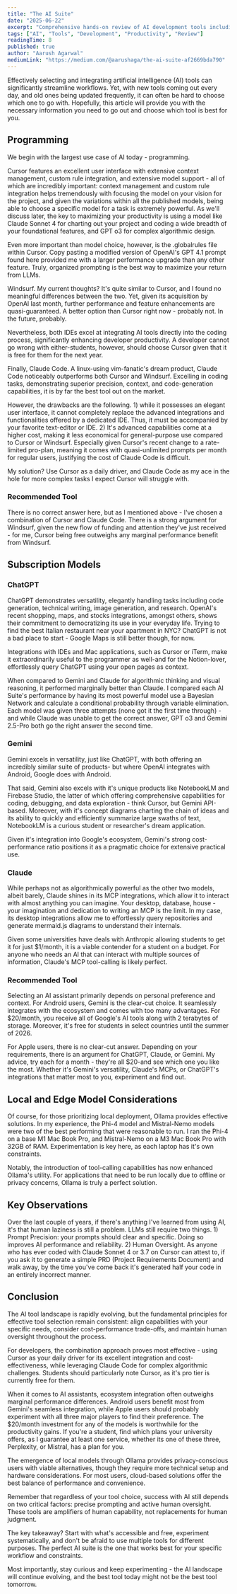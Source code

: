 ```yaml
---
title: "The AI Suite"
date: "2025-06-22"
excerpt: "Comprehensive hands-on review of AI development tools including Cursor, Windsurf, Claude Code, ChatGPT, and Gemini with practical recommendations for different use cases."
tags: ["AI", "Tools", "Development", "Productivity", "Review"]
readingTime: 8
published: true
author: "Aarush Agarwal"
mediumLink: "https://medium.com/@aarushaga/the-ai-suite-af2669bda790"
---
```


Effectively selecting and integrating artificial intelligence (AI) tools can significantly streamline workflows. Yet, with new tools coming out every day, and old ones being updated frequently, it can often be hard to choose which one to go with. Hopefully, this article will provide you with the necessary information you need to go out and choose which tool is best for you.

## Programming

We begin with the largest use case of AI today - programming. 

Cursor features an excellent user interface with extensive context management, custom rule integration, and extensive model support - all of which are incredibly important: context management and custom rule integration helps tremendously with focusing the model on your vision for the project, and given the variations within all the published models, being able to choose a specific model for a task is extremely powerful. As we'll discuss later, the key to maximizing your productivity is using a model like Claude Sonnet 4 for charting out your project and coding a wide breadth of your foundational features, and GPT o3 for complex algorithmic design. 

Even more important than model choice, however, is the .globalrules file within Cursor. Copy pasting a modified version of OpenAI's GPT 4.1 prompt found here provided me with a larger performance upgrade than any other feature. Truly, organized prompting is the best way to maximize your return from LLMs.

Windsurf. My current thoughts? It's quite similar to Cursor, and I found no meaningful differences between the two. Yet, given its acquisition by OpenAI last month, further performance and feature enhancements are quasi-guaranteed. A better option than Cursor right now - probably not. In the future, probably.

Nevertheless, both IDEs excel at integrating AI tools directly into the coding process, significantly enhancing developer productivity. A developer cannot go wrong with either-students, however, should choose Cursor given that it is free for them for the next year.

Finally, Claude Code. A linux-using vim-fanatic's dream product, Claude Code noticeably outperforms both Cursor and Windsurf. Excelling in coding tasks, demonstrating superior precision, context, and code-generation capabilities, it is by far the best tool out on the market. 

However, the drawbacks are the following. 1) while it possesses an elegant user interface, it cannot completely replace the advanced integrations and functionalities offered by a dedicated IDE. Thus, it must be accompanied by your favorite text-editor or IDE. 2) It's advanced capabilities come at a higher cost, making it less economical for general-purpose use compared to Cursor or Windsurf. Especially given Cursor's recent change to a rate-limited pro-plan, meaning it comes with quasi-unlimited prompts per month for regular users, justifying the cost of Claude Code is difficult.

My solution? Use Cursor as a daily driver, and Claude Code as my ace in the hole for more complex tasks I expect Cursor will struggle with.

### Recommended Tool

There is no correct answer here, but as I mentioned above - I've chosen a combination of Cursor and Claude Code. There is a strong argument for Windsurf, given the new flow of funding and attention they've just received - for me, Cursor being free outweighs any marginal performance benefit from Windsurf.

## Subscription Models

### ChatGPT

ChatGPT demonstrates versatility, elegantly handling tasks including code generation, technical writing, image generation, and research. OpenAI's recent shopping, maps, and stocks integrations, amongst others, shows their commitment to democratizing its use in your everyday life. Trying to find the best Italian restaurant near your apartment in NYC? ChatGPT is not a bad place to start - Google Maps is still better though, for now.

Integrations with IDEs and Mac applications, such as Cursor or iTerm, make it extraordinarily useful to the programmer as well-and for the Notion-lover, effortlessly query ChatGPT using your open pages as context.

When compared to Gemini and Claude for algorithmic thinking and visual reasoning, it performed marginally better than Claude. I compared each AI Suite's performance by having its most powerful model use a Bayesian Network and calculate a conditional probability through variable elimination. Each model was given three attempts (none got it the first time through) - and while Claude was unable to get the correct answer, GPT o3 and Gemini 2.5-Pro both go the right answer the second time.

### Gemini

Gemini excels in versatility, just like ChatGPT, with both offering an incredibly similar suite of products- but where OpenAI integrates with Android, Google does with Android. 

That said, Gemini also excels with it's unique products like NotebookLM and Firebase Studio, the latter of which offering comprehensive capabilities for coding, debugging, and data exploration - think Cursor, but Gemini API-based. Moreover, with it's concept diagrams charting the chain of ideas and its ability to quickly and efficiently summarize large swaths of text, NotebookLM is a curious student or researcher's dream application. 

Given it's integration into Google's ecosystem, Gemini's strong cost-performance ratio positions it as a pragmatic choice for extensive practical use.

### Claude

While perhaps not as algorithmically powerful as the other two models, albeit barely, Claude shines in its MCP integrations, which allow it to interact with almost anything you can imagine. Your desktop, database, house - your imagination and dedication to writing an MCP is the limit. In my case, its desktop integrations allow me to effortlessly query repositories and generate mermaid.js diagrams to understand their internals. 

Given some universities have deals with Anthropic allowing students to get it for just $1/month, it is a viable contender for a student on a budget. For anyone who needs an AI that can interact with multiple sources of information, Claude's MCP tool-calling is likely perfect.

### Recommended Tool

Selecting an AI assistant primarily depends on personal preference and context. For Android users, Gemini is the clear-cut choice. It seamlessly integrates with the ecosystem and comes with too many advantages. For $20/month, you receive all of Google's AI tools along with 2 terabytes of storage. Moreover, it's free for students in select countries until the summer of 2026. 

For Apple users, there is no clear-cut answer. Depending on your requirements, there is an argument for ChatGPT, Claude, or Gemini. My advice, try each for a month - they're all $20-and see which one you like the most. Whether it's Gemini's versatility, Claude's MCPs, or ChatGPT's integrations that matter most to you, experiment and find out.

## Local and Edge Model Considerations

Of course, for those prioritizing local deployment, Ollama provides effective solutions. In my experience, the Phi-4 model and Mistral-Nemo models were two of the best performing that were reasonable to run. I ran the Phi-4 on a base M1 Mac Book Pro, and Mistral-Nemo on a M3 Mac Book Pro with 32GB of RAM. Experimentation is key here, as each laptop has it's own constraints.

Notably, the introduction of tool-calling capabilities has now enhanced Ollama's utility. For applications that need to be run locally due to offline or privacy concerns, Ollama is truly a perfect solution.

## Key Observations

Over the last couple of years, if there's anything I've learned from using AI, it's that human laziness is still a problem. LLMs still require two things. 1) Prompt Precision: your prompts should clear and specific. Doing so improves AI performance and reliability. 2) Human Oversight. As anyone who has ever coded with Claude Sonnet 4 or 3.7 on Cursor can attest to, if you ask it to generate a simple PRD (Project Requirements Document) and walk away, by the time you've come back it's generated half your code in an entirely incorrect manner.

## Conclusion

The AI tool landscape is rapidly evolving, but the fundamental principles for effective tool selection remain consistent: align capabilities with your specific needs, consider cost-performance trade-offs, and maintain human oversight throughout the process.

For developers, the combination approach proves most effective - using Cursor as your daily driver for its excellent integration and cost-effectiveness, while leveraging Claude Code for complex algorithmic challenges. Students should particularly note Cursor, as it's pro tier is currently free for them.

When it comes to AI assistants, ecosystem integration often outweighs marginal performance differences. Android users benefit most from Gemini's seamless integration, while Apple users should probably experiment with all three major players to find their preference. The $20/month investment for any of the models is worthwhile for the productivity gains. If you're a student, find which plans your university offers, as I guarantee at least one service, whether its one of these three, Perplexity, or Mistral, has a plan for you.

The emergence of local models through Ollama provides privacy-conscious users with viable alternatives, though they require more technical setup and hardware considerations. For most users, cloud-based solutions offer the best balance of performance and convenience.

Remember that regardless of your tool choice, success with AI still depends on two critical factors: precise prompting and active human oversight. These tools are amplifiers of human capability, not replacements for human judgment.

The key takeaway? Start with what's accessible and free, experiment systematically, and don't be afraid to use multiple tools for different purposes. The perfect AI suite is the one that works best for your specific workflow and constraints.

Most importantly, stay curious and keep experimenting - the AI landscape will continue evolving, and the best tool today might not be the best tool tomorrow.